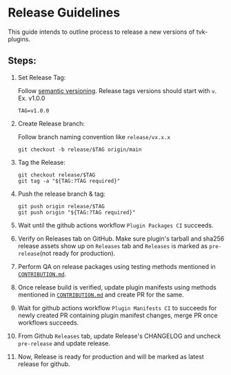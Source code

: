 # Release Guidelines

This guide intends to outline process to release a new versions of tvk-plugins.

## Steps:

1. Set Release Tag:

    Follow [semantic versioning](https://semver.org/spec/v2.0.0.html). Release tags versions should start with `v`. Ex. v1.0.0
    ```
    TAG=v1.0.0
    ```

2. Create Release branch:

    Follow branch naming convention like `release/vx.x.x`
    ```
    git checkout -b release/$TAG origin/main
    ```
   
3.  Tag the Release:

     ```
     git checkout release/$TAG
     git tag -a "${TAG:?TAG required}"
     ```
4. Push the release branch & tag:

     ```
     git push origin release/$TAG
     git push origin "${TAG:?TAG required}"
     ```   
5. Wait until the github actions workflow `Plugin Packages CI` succeeds.

6. Verify on Releases tab on GitHub. Make sure plugin's tarball and sha256 release assets show up on `Releases` tab and
   `Releases` is marked as `pre-release`(not ready for production).
   
7. Perform QA on release packages using testing methods mentioned in [`CONTRIBUTION.md`](./docs/CONTRIBUTION.md).

8. Once release build is verified, update plugin manifests using methods mentioned in [`CONTRIBUTION.md`](./docs/CONTRIBUTION.md)
   and create PR for the same.
   
9. Wait for github actions workflow `Plugin Manifests CI` to succeeds for newly created PR containing plugin manifest changes, merge PR
   once workflows succeeds.

10. From Github `Releases` tab, update Release's CHANGELOG and uncheck `pre-release` and update release.

11. Now, Release is ready for production and will be marked as latest release for github.
